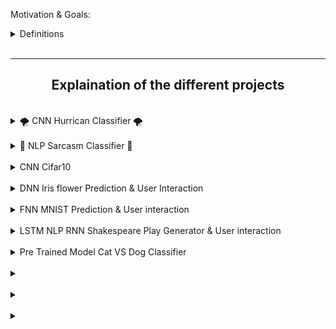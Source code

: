 Motivation & Goals:

<details>
  <h2 align="center"> Definitions </h2>
  
  <summary> Definitions </summary> 
<p>    
**DL (Deep-Learning):**

**DNN (Deep Neural Networks):**

**CNN (Convultional Neural Network):**

**FNN (Feedforward Neural Network):**

**RNN (Recurrent Neural Network):**
Type of artificial neural network which uses sequential data or time series data. 
Commonly used for ordinal or temporal problems: language translation, NLP, speech recognition, image captioning.
Used by Siri, voice search, and Google Translate.

**NLP (Natural Language Processing):**

**LSTM (Long Short-Term Memory):**

</p>
  <br>
</details>

  <br>

  ---

<h2 align='center'>Explaination of the different projects</h2>
  
<br>
  
<details>
  <h2 align="center">🌪️ CNN Hurrican Classifier 🌪️</h2>
  
  <summary>🌪️ CNN Hurrican Classifier 🌪️ </summary> 

  <p>
    This Python script focuses on creating and training a Convolutional Neural Network (CNN) to classify images into two classes ("damage" and "no_damage") using the "satellite-images-of-hurricane-damage" dataset. Here's a breakdown of the script:

About the Dataset:
The dataset is sourced from Texas after Hurricane Harvey, containing satellite images categorized into "damage" and "no_damage" groups.
Original Source: IEEE DataPort - Detecting Damaged Buildings Post-Hurricane.
Libraries:
The script begins by importing necessary libraries, including urllib for handling URLs and zipfile for extracting compressed files.
TensorFlow is imported as tf.
Functions:
download_and_extract_data(): Downloads and extracts the dataset from a specified URL, storing it in the current directory.
preprocess(image, label): Normalizes the images by scaling pixel values between 0 and 1.
Solution Model Function (solution_model()):
Calls download_and_extract_data() to prepare the dataset.
Defines constants for image size (IMG_SIZE) and batch size (BATCH_SIZE).
Loads training and validation datasets from the "train/" and "validation/" directories, respectively. It resizes the images and forms batches using TensorFlow's image_dataset_from_directory function.
Normalizes the datasets using the preprocess function.
Constructs a CNN model using TensorFlow's Sequential API with convolutional and pooling layers, flattening layer, and dense layers. The final layer uses the sigmoid activation function for binary classification.
Compiles and trains the model using the Adam optimizer and binary cross-entropy loss for 30 epochs.
Running and Saving the Model (if __name__ == '__main__':):
Calls solution_model() to create and train the model.
Saves the trained model as "mymodel.h5".
Overall, the script demonstrates the process of preparing a dataset, creating a CNN model, training the model, and saving it for future use. The goal is to classify satellite images into "damage" and "no_damage" categories.
validation of +0.92
</p>
<br>
</details>

<br>

<details>
  <h2 align="center">👹 NLP Sarcasm Classifier 👹</h2>
  
  <summary>👹 NLP Sarcasm Classifier 👹</summary> 
  <p>
    This Python script builds and trains a classifier for a sarcasm dataset using TensorFlow and Keras. Here's an explanation of each part:

Import Libraries:
Import necessary libraries including json for working with JSON files, tensorflow for building and training the model, numpy for numerical operations, and relevant modules from tensorflow.keras for text preprocessing.
Load and Preprocess Data:
Download the sarcasm dataset from a given URL and load it from the JSON file (sarcasm.json).
Extract sentences and labels from the dataset.
Tokenization and Padding:
Tokenize the text data and pad sequences to ensure uniform length for model input.
Model Architecture:
Build a sequential model using Keras.
The model consists of an embedding layer for word embeddings, a dropout layer to prevent overfitting, a global average pooling layer for dimensionality reduction, and a dense layer with a sigmoid activation function for binary classification.
Early Stopping:
Implement early stopping with a patience of 5 epochs to monitor validation loss and restore the best weights when there is no improvement.
Compile and Train:
Compile the model using the Adam optimizer and binary cross-entropy loss.
Train the model on the training data with validation data for 50 epochs, using the early stopping callback to prevent overfitting.
Save the Model:
Save the trained model to a file named "mymodel.h5".
Main Execution:
Check if the script is being run as the main program (__name__ == '__main__').
If yes, execute the solution_model function and save the resulting model.
This script aims to create a simple text classification model for sarcasm detection using a neural network architecture with embedding layers, dropout for regularization, and early stopping to prevent overfitting.
  </p>
  <br>
</details>

<br>

<details>
  <h2 align="center"> CNN Cifar10 </h2>
  
  <summary> CNN Cifar10 </summary> 

  <p>
This code demonstrates the use of data augmentation to artificially increase the diversity of the training dataset, enhancing the model's ability to generalize to unseen data. The CNN model is designed to classify images from the CIFAR-10 dataset into one of the ten specified classes. The training process involves both the original and augmented images.
  </p>
  <br>
</details>

<br>

<details>
  <h2 align="center"> DNN Iris flower Prediction & User Interaction</h2>
  
  <summary> DNN Iris flower Prediction & User Interaction </summary> 

  <p>
Use the trained classifier to make predictions based on the user's input and print the predicted class and its probability.

In summary, this code defines, trains, evaluates, and uses a Deep Neural Network classifier to predict the species of an Iris flower based on user-inputted features. The dataset used is the famous Iris dataset containing features such as sepal length, sepal width, petal length, and petal width. The user can interactively input feature values for prediction.
  </p>
  <br>
</details>

<br>

<details>
  <h2 align="center"> FNN MNIST Prediction & User interaction </h2>
  
  <summary> FNN MNIST Prediction & User interaction </summary> 

  <p>
The goal of the code is to train a neural network using TensorFlow/Keras to classify images from the Fashion MNIST dataset. The dataset consists of grayscale images of 10 different types of clothing items. After training the model, the code provides user interaction to select a specific image from the test set, predict its class, and display the image along with the expected and predicted labels.
  </p>
  <br>
</details>

<br>

<details>
  <h2 align="center"> LSTM NLP RNN Shakespeare Play Generator & User interaction </h2>
  
  <summary> LSTM NLP RNN Shakespeare Play Generator & User interaction </summary> 

  <p>
The purpose of this code is to train a character-level LSTM neural network on a dataset containing Shakespearean text. The trained model is designed to learn the patterns and structures inherent in the language of Shakespeare. Subsequently, the model can generate new text based on a user-provided starting string. This demonstrates the use of recurrent neural networks for creative text generation, showcasing the network's ability to capture and reproduce the linguistic style of a specific author or domain. The code engages users by allowing them to input a seed string and witness the model's generation of coherent and contextually relevant text in the style of Shakespeare.
  </p>
  <br>
</details>

<br>

<details>
  <h2 align="center"> Pre Trained Model Cat VS Dog Classifier </h2>
  
  <summary> Pre Trained Model Cat VS Dog Classifier </summary> 

  <p>
    The code loads the "cats_vs_dogs" dataset, preprocesses the images, and fine-tunes the MobileNetV2 model for a binary classification task (cats vs. dogs). It trains the model, evaluates its performance, and saves the trained model for later use. The primary goal is to demonstrate the process of using a pre-trained neural network for image classification and adapting it to a specific task.
accuracy of +0.986 on validation data
  </p>
  <br>
</details>


<br>

<details>
  <h2 align="center">  </h2>
  
  <summary> </summary> 

  <p>

  </p>
  <br>
</details>


<br>

<details>
  <h2 align="center">  </h2>
  
  <summary> </summary> 

  <p>

  </p>
  <br>
</details>


<br>

<details>
  <h2 align="center">  </h2>
  
  <summary> </summary> 

  <p>

  </p>
  <br>
</details>

